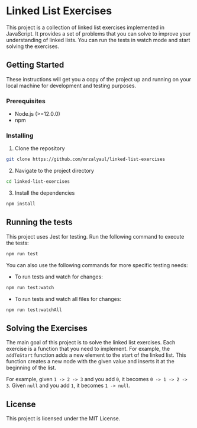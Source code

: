 # Linked List Exercises

This project is a collection of linked list exercises implemented in JavaScript. It provides a set of problems that you can solve to improve your understanding of linked lists. You can run the tests in watch mode and start solving the exercises.

## Getting Started

These instructions will get you a copy of the project up and running on your local machine for development and testing purposes.

### Prerequisites

- Node.js (>=12.0.0)
- npm

### Installing

1. Clone the repository
```bash
git clone https://github.com/mrzalyaul/linked-list-exercises
```

2. Navigate to the project directory
```bash
cd linked-list-exercises
```

3. Install the dependencies
```bash
npm install
```

## Running the tests

This project uses Jest for testing. Run the following command to execute the tests:

```bash
npm run test
```

You can also use the following commands for more specific testing needs:

- To run tests and watch for changes:
```bash
npm run test:watch
```

- To run tests and watch all files for changes:
```bash
npm run test:watchAll
```

## Solving the Exercises

The main goal of this project is to solve the linked list exercises. Each exercise is a function that you need to implement. For example, the `addToStart` function adds a new element to the start of the linked list. This function creates a new node with the given value and inserts it at the beginning of the list.

For example, given `1 -> 2 -> 3` and you add `0`, it becomes `0 -> 1 -> 2 -> 3`. Given `null` and you add `1`, it becomes `1 -> null`.

## License

This project is licensed under the MIT License.